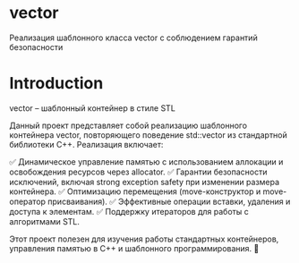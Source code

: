# vector

Реализация шаблонного класса vector с соблюдением гарантий безопасности

# Introduction

vector – шаблонный контейнер в стиле STL

Данный проект представляет собой реализацию шаблонного контейнера vector, повторяющего поведение std::vector из стандартной библиотеки C++. Реализация включает:

✅ Динамическое управление памятью с использованием аллокации и освобождения ресурсов через allocator.
✅ Гарантии безопасности исключений, включая strong exception safety при изменении размера контейнера.
✅ Оптимизацию перемещения (move-конструктор и move-оператор присваивания).
✅ Эффективные операции вставки, удаления и доступа к элементам.
✅ Поддержку итераторов для работы с алгоритмами STL.

Этот проект полезен для изучения работы стандартных контейнеров, управления памятью в C++ и шаблонного программирования. 🚀
